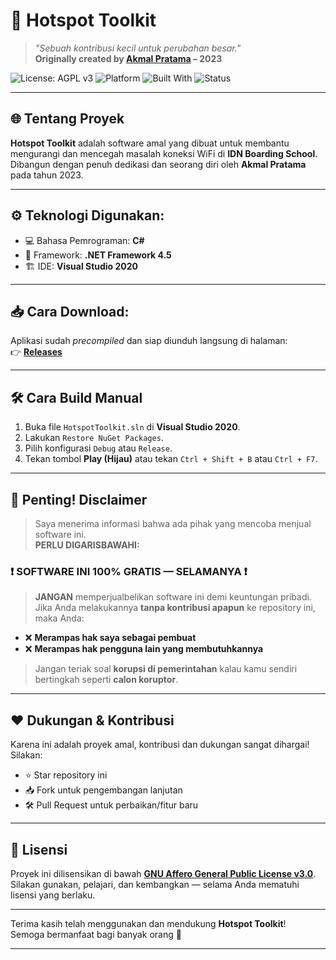 # 🔧 Hotspot Toolkit

> *"Sebuah kontribusi kecil untuk perubahan besar."*  
> **Originally created by [Akmal Pratama](https://github.com/malpraku) – 2023**

![License: AGPL v3](https://img.shields.io/badge/license-AGPL%20v3-blue)
![Platform](https://img.shields.io/badge/platform-Windows-blue)
![Built With](https://img.shields.io/badge/built%20with-.NET%204.5%20%7C%20C%23-blueviolet)
![Status](https://img.shields.io/badge/status-Stable-green)

---

## 🌐 Tentang Proyek

**Hotspot Toolkit** adalah software amal yang dibuat untuk membantu mengurangi dan mencegah masalah koneksi WiFi di **IDN Boarding School**. Dibangun dengan penuh dedikasi dan seorang diri oleh **Akmal Pratama** pada tahun 2023.

---

## ⚙️ Teknologi Digunakan:

- 💻 Bahasa Pemrograman: **C#**
- 🧰 Framework: **.NET Framework 4.5**
- 🏗️ IDE: **Visual Studio 2020**

---

## 📥 Cara Download:

Aplikasi sudah *precompiled* dan siap diunduh langsung di halaman:  
👉 **[Releases](../../releases)**

---

## 🛠️ Cara Build Manual

1. Buka file `HotspotToolkit.sln` di **Visual Studio 2020**.
2. Lakukan `Restore NuGet Packages`.
3. Pilih konfigurasi `Debug` atau `Release`.
4. Tekan tombol **Play (Hijau)** atau tekan `Ctrl + Shift + B` atau `Ctrl + F7`.

---

## 📢 Penting! Disclaimer

> Saya menerima informasi bahwa ada pihak yang mencoba menjual software ini.  
> **PERLU DIGARISBAWAHI:**

### ❗ SOFTWARE INI 100% GRATIS — SELAMANYA ❗

> **JANGAN** memperjualbelikan software ini demi keuntungan pribadi.  
> Jika Anda melakukannya **tanpa kontribusi apapun** ke repository ini, maka Anda:
- ❌ **Merampas hak saya sebagai pembuat**
- ❌ **Merampas hak pengguna lain yang membutuhkannya**

> Jangan teriak soal **korupsi di pemerintahan** kalau kamu sendiri bertingkah seperti **calon koruptor**.

---

## ❤️ Dukungan & Kontribusi

Karena ini adalah proyek amal, kontribusi dan dukungan sangat dihargai!  
Silakan:
- ⭐ Star repository ini
- 📥 Fork untuk pengembangan lanjutan
- 🛠️ Pull Request untuk perbaikan/fitur baru

---

## 📃 Lisensi

Proyek ini dilisensikan di bawah **[GNU Affero General Public License v3.0](https://www.gnu.org/licenses/agpl-3.0.html)**.  
Silakan gunakan, pelajari, dan kembangkan — selama Anda mematuhi lisensi yang berlaku.

---

Terima kasih telah menggunakan dan mendukung **Hotspot Toolkit**!  
Semoga bermanfaat bagi banyak orang 🙏

---
